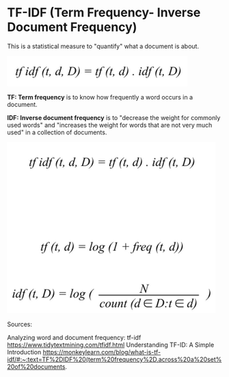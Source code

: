 # TF-IDF (Term Frequency- Inverse Document Frequency)

This is a statistical measure to "quantify" what a document is about.

![tfidfScore](tfidfScore.PNG)

**TF: Term frequency** is to know how frequently a word occurs in a document.

**IDF: Inverse document frequency** is to "decrease the weight for commonly used words" and "increases the weight for words that are not very much used" in a collection of documents.

![tfidf](tfidf.PNG)

Sources:

Analyzing word and document frequency: tf-idf https://www.tidytextmining.com/tfidf.html
Understanding TF-ID: A Simple Introduction https://monkeylearn.com/blog/what-is-tf-idf/#:~:text=TF%2DIDF%20(term%20frequency%2D,across%20a%20set%20of%20documents.
